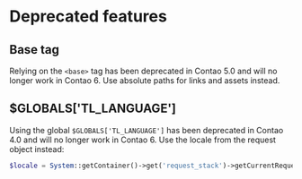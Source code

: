 # Deprecated features

## Base tag

Relying on the `<base>` tag has been deprecated in Contao 5.0 and will no longer work in Contao 6. Use absolute paths
for links and assets instead.

## $GLOBALS['TL_LANGUAGE']

Using the global `$GLOBALS['TL_LANGUAGE']` has been deprecated in Contao 4.0 and
will no longer work in Contao 6. Use the locale from the request object instead:

```php
$locale = System::getContainer()->get('request_stack')->getCurrentRequest()->getLocale();
```
